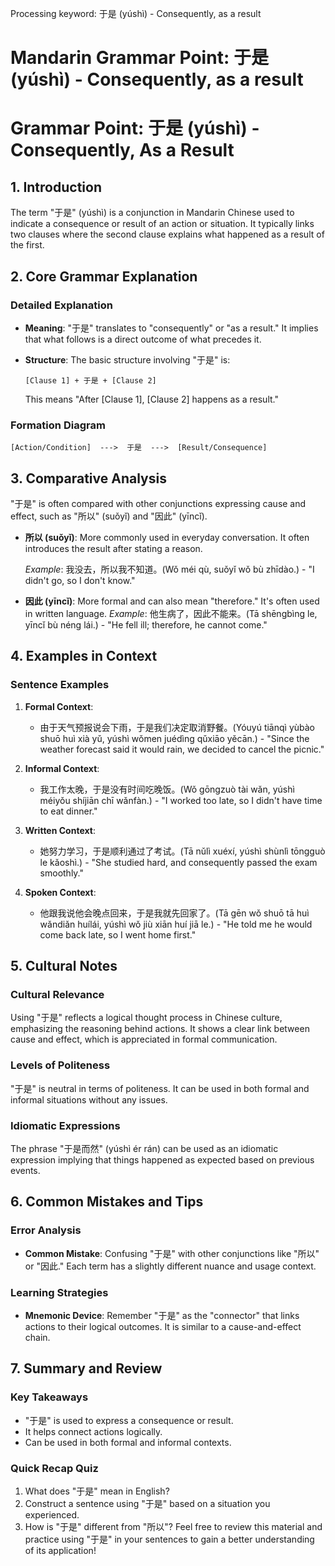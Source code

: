 Processing keyword: 于是 (yúshì) - Consequently, as a result
# Mandarin Grammar Point: 于是 (yúshì) - Consequently, as a result
# Grammar Point: 于是 (yúshì) - Consequently, As a Result
## 1. Introduction
The term "于是" (yúshì) is a conjunction in Mandarin Chinese used to indicate a consequence or result of an action or situation. It typically links two clauses where the second clause explains what happened as a result of the first. 
## 2. Core Grammar Explanation
### Detailed Explanation
- **Meaning**: "于是" translates to "consequently" or "as a result." It implies that what follows is a direct outcome of what precedes it.
  
- **Structure**: The basic structure involving "于是" is:
  
  ```
  [Clause 1] + 于是 + [Clause 2]
  ```
  This means "After [Clause 1], [Clause 2] happens as a result."
### Formation Diagram
```plaintext
[Action/Condition]  --->  于是  --->  [Result/Consequence]
```
## 3. Comparative Analysis
"于是" is often compared with other conjunctions expressing cause and effect, such as "所以" (suǒyǐ) and "因此" (yīncǐ).
- **所以 (suǒyǐ)**: More commonly used in everyday conversation. It often introduces the result after stating a reason.
  
  *Example*: 我没去，所以我不知道。(Wǒ méi qù, suǒyǐ wǒ bù zhīdào.) - "I didn't go, so I don't know."
- **因此 (yīncǐ)**: More formal and can also mean "therefore." It's often used in written language. 
  *Example*: 他生病了，因此不能来。(Tā shēngbìng le, yīncǐ bù néng lái.) - "He fell ill; therefore, he cannot come."
## 4. Examples in Context
### Sentence Examples
1. **Formal Context**: 
   - 由于天气预报说会下雨，于是我们决定取消野餐。(Yóuyú tiānqì yùbào shuō huì xià yǔ, yúshì wǒmen juédìng qǔxiāo yěcān.) - "Since the weather forecast said it would rain, we decided to cancel the picnic."
   
2. **Informal Context**: 
   - 我工作太晚，于是没有时间吃晚饭。(Wǒ gōngzuò tài wǎn, yúshì méiyǒu shíjiān chī wǎnfàn.) - "I worked too late, so I didn't have time to eat dinner."
   
3. **Written Context**: 
   - 她努力学习，于是顺利通过了考试。(Tā nǔlì xuéxí, yúshì shùnlì tōngguò le kǎoshì.) - "She studied hard, and consequently passed the exam smoothly."
4. **Spoken Context**: 
   - 他跟我说他会晚点回来，于是我就先回家了。(Tā gēn wǒ shuō tā huì wǎndiǎn huílái, yúshì wǒ jiù xiān huí jiā le.) - "He told me he would come back late, so I went home first."
## 5. Cultural Notes
### Cultural Relevance
Using "于是" reflects a logical thought process in Chinese culture, emphasizing the reasoning behind actions. It shows a clear link between cause and effect, which is appreciated in formal communication.
### Levels of Politeness
"于是" is neutral in terms of politeness. It can be used in both formal and informal situations without any issues.
### Idiomatic Expressions
The phrase "于是而然" (yúshì ér rán) can be used as an idiomatic expression implying that things happened as expected based on previous events.
## 6. Common Mistakes and Tips
### Error Analysis
- **Common Mistake**: Confusing "于是" with other conjunctions like "所以" or "因此." Each term has a slightly different nuance and usage context.
  
### Learning Strategies
- **Mnemonic Device**: Remember "于是" as the "connector" that links actions to their logical outcomes. It is similar to a cause-and-effect chain.
## 7. Summary and Review
### Key Takeaways
- "于是" is used to express a consequence or result.
- It helps connect actions logically.
- Can be used in both formal and informal contexts.
### Quick Recap Quiz
1. What does "于是" mean in English?
2. Construct a sentence using "于是" based on a situation you experienced.
3. How is "于是" different from "所以"?
Feel free to review this material and practice using "于是" in your sentences to gain a better understanding of its application!
